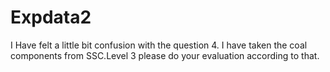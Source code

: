 Expdata2
========

I Have felt a little bit confusion with the question 4.  I have taken the coal components from SSC.Level 3 please do your evaluation according to that.
